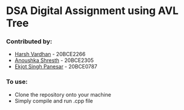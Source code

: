 # DSA Digital Assignment using AVL Tree
### Contributed by:
- [Harsh Vardhan](https://github.com/harshhvv) - 20BCE2266
- [Anoushka Shresth](https://github.com/anoushka22) - 20BCE2305
-  [Ekjot Singh Panesar](https://github.com/Ekjot07) - 20BCE0787

### To use:
- Clone the repository onto your machine
- Simply compile and run .cpp file
